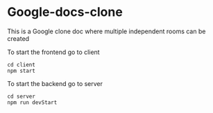 # Google-docs-clone
This is a Google clone doc where multiple independent rooms can be created 

To start the frontend go to client
~~~
cd client
npm start
~~~

To start the backend go to server 

~~~
cd server
npm run devStart
~~~
